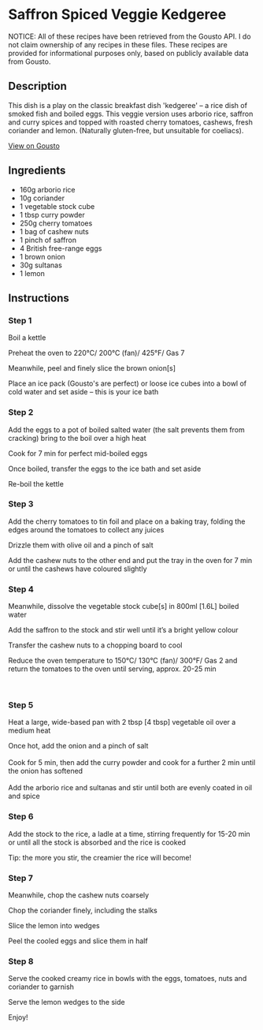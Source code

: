 # Saffron Spiced Veggie Kedgeree 

NOTICE: All of these recipes have been retrieved from the Gousto API. I do not claim ownership of any recipes in these files. These recipes are provided for informational purposes only, based on publicly available data from Gousto.

## Description

This dish is a play on the classic breakfast dish 'kedgeree' – a rice dish of smoked fish and boiled eggs. This veggie version uses arborio rice, saffron and curry spices and topped with roasted cherry tomatoes, cashews, fresh coriander and lemon. (Naturally gluten-free, but unsuitable for coeliacs).

[View on Gousto](https://www.gousto.co.uk/recipes/cookbook/saffron-spiced-veggie-kedgeree)

## Ingredients

- 160g arborio rice
- 10g coriander
- 1 vegetable stock cube
- 1 tbsp curry powder 
- 250g cherry tomatoes
- 1 bag of cashew nuts
- 1 pinch of saffron
- 4 British free-range eggs 
- 1 brown onion
- 30g sultanas
- 1 lemon

## Instructions


### Step 1

Boil a kettle


Preheat the oven to 220&deg;C/ 200&deg;C (fan)/ 425&deg;F/ Gas 7


Meanwhile, peel and finely slice the brown&nbsp;onion<span class="text-danger">[s]</span>


Place an ice pack (Gousto's are perfect) or loose ice cubes into a bowl of cold water and set aside &ndash; this is your ice bath


### Step 2

Add the eggs to a pot of boiled salted water (the salt prevents them from cracking) bring to the boil over a high heat


Cook for 7 min for perfect mid-boiled eggs


Once boiled, transfer&nbsp;the eggs to the ice bath and set aside


Re-boil the kettle&nbsp;


### Step 3

Add the cherry tomatoes to&nbsp;tin foil and place on a baking tray, folding the edges around the tomatoes to collect any juices


Drizzle them with olive oil and a pinch of salt


Add the cashew nuts to the other end and put the tray in the oven for 7 min or until the cashews have coloured slightly


### Step 4

Meanwhile, dissolve the vegetable&nbsp;stock cube<span class="text-danger">[s]</span>&nbsp;in 800ml <span class="text-danger">[1.6L]</span>&nbsp;boiled water


Add the saffron to the stock and stir well until it&rsquo;s a bright yellow colour


Transfer the cashew nuts to a chopping board to cool


Reduce the oven temperature to&nbsp;150&deg;C/ 130&deg;C (fan)/ 300&deg;F/ Gas 2 and return the tomatoes to the oven until serving, approx. 20-25 min


<span style="font-family: Lato; font-size: 15px; white-space: pre-wrap;">&nbsp;</span>


### Step 5

Heat a large, wide-based pan with 2 tbsp <span class="text-danger">[4 tbsp]</span>&nbsp;vegetable oil over a medium heat


Once hot, add the onion and a pinch of salt <br /><br />Cook&nbsp;for 5 min, then add the curry powder and cook for a further 2 min until the onion has softened<br /><br />Add the arborio&nbsp;rice and sultanas and stir until both are evenly coated in oil and spice


### Step 6

Add the stock to the rice, a ladle at a time, stirring frequently for 15-20 min or until all the stock is absorbed and the rice is cooked


Tip: the more you stir, the creamier the rice will become!


### Step 7

Meanwhile, chop the cashew nuts coarsely


Chop the coriander finely, including the stalks


Slice the lemon into wedges


Peel the cooled eggs and slice them in half

### Step 8

Serve the cooked creamy rice in bowls with the eggs, tomatoes, nuts and coriander to garnish


Serve the lemon wedges to the side


Enjoy!

